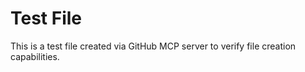 # Test File

This is a test file created via GitHub MCP server to verify file creation capabilities.